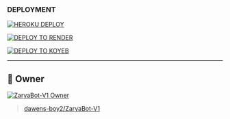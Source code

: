 
### DEPLOYMENT

[![HEROKU DEPLOY](https://img.shields.io/badge/-HEROKU_DEPLOY-black?style=for-the-badge&logo=heroku&logoColor=white)](https://dashboard.heroku.com/new?template=https://github.com/dawens-boy2/ZaryaBot-V1)

[![DEPLOY TO RENDER](https://img.shields.io/badge/-DEPLOY_TO_RENDER-black?style=for-the-badge&logo=render&logoColor=white)](https://dashboard.render.com)

[![DEPLOY TO KOYEB](https://img.shields.io/badge/-DEPLOY_TO_KOYEB-black?style=for-the-badge&logo=koyeb&logoColor=white)](https://app.koyeb.com)

---

## 👑 Owner

[![ZaryaBot-V1 Owner](https://avatars.githubusercontent.com/u/00000000?v=4)](https://github.com/dawens-boy2)
> [dawens-boy2/ZaryaBot-V1](https://github.com/dawens-boy2/ZaryaBot-V1)

   
